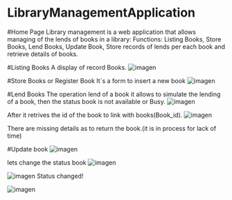 # LibraryManagementApplication
#Home Page
Library management is a web application that allows managing of the lends of books in a library:
Functions:
Listing Books,
Store Books,
Lend Books,
Update Book,
Store records of lends per each book and retrieve details of books.

#Listing Books
A display of record Books.
![imagen](https://user-images.githubusercontent.com/91498578/180328945-8600bccb-d96a-4cf7-945f-753ab626c02c.png)

#Store Books or Register Book
It´s a form to insert a new book
![imagen](https://user-images.githubusercontent.com/91498578/180329181-b6a298dc-07a2-4100-adb9-08733a2b3512.png)

#Lend Books
The operation lend of a book it allows to simulate the lending of a book, then the status book is not available or Busy.
![imagen](https://user-images.githubusercontent.com/91498578/180329645-213f477d-3221-47bc-9a63-0f9ca4df1467.png)

After it retrives the id of the book to link with books(Book_id).
![imagen](https://user-images.githubusercontent.com/91498578/180329723-34d6c878-998c-4627-8aa7-a6f5c9da5cbb.png)

There are missing details as to return the book.(it is in process for lack of time)

#Update book
![imagen](https://user-images.githubusercontent.com/91498578/180330034-b4fcf71a-c571-4215-9a68-f2a0be1ed861.png)

lets change the status book
![imagen](https://user-images.githubusercontent.com/91498578/180330111-a171fc2b-9047-4aac-92f4-7f4f63584ee3.png)

![imagen](https://user-images.githubusercontent.com/91498578/180330154-a81806f8-1dd1-470f-bfd8-52fc1273ca3b.png)
Status changed!

![imagen](https://user-images.githubusercontent.com/91498578/180330326-6c6c0231-e4bd-41f2-a4d4-b1b8399ca66d.png)





